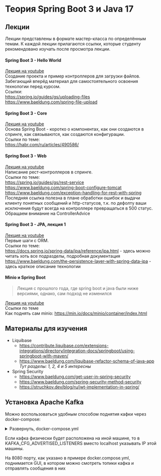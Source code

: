 # Теория Spring Boot 3 и Java 17

## Лекции

Лекции представлены в формате мастер-класса по определённым темам. К каждой лекции прилагаются ссылки, которые
студенту рекомендовано изучать после просмотра лекции.

<h4>Spring Boot 3 - Hello World</h4>

[Лекция на youtube](https://youtu.be/AfbWXUqYrpc) <br>
Создание проекта и пример контроллеров для загрузки файлов. Забегающий вперёд материал для самостоятельного
освоения технологии перед курсом. <br>
Ссылки: <br>
https://spring.io/guides/gs/uploading-files <br>
https://www.baeldung.com/spring-file-upload <br>

<h4>Spring Boot 3 - Core</h3>

[Лекция на youtube](https://youtu.be/dawLHBQlmek) <br>
Основа Spring Boot - коротко о компонентах, как они создаются в спринге, как связываются, как создаются конфигурации. <br>
Ссылки по теме: <br>
https://habr.com/ru/articles/490586/ <br>

<h4>Spring Boot 3 - Web</h4>

[Лекция на youtube](https://youtu.be/CeitFLb5_-Q) <br>
Написание рест-контроллеров в спринге. <br>
Ссылки по теме: <br>
https://spring.io/guides/gs/rest-service <br>
https://www.baeldung.com/spring-boot-configure-tomcat <br>
https://www.baeldung.com/exception-handling-for-rest-with-spring <br>
Последняя ссылка полезна в плане обработки ошибок и выдачи клиенту понятных сообщений и
http-статусов, т.к. по дефолту ваши исключения будут всегда на контроллере превращаться
в 500 статус. Обращаем внимание на ControllerAdvice 

<h4>Spring Boot 3 - JPA, лекция 1</h4>

[Лекция на youtube](https://youtu.be/RbuL8Wk3wHE) <br>
Первые шаги с ORM. <br>
Ссылки по теме: <br>
https://docs.spring.io/spring-data/jpa/reference/jpa.html - здесь можно 
читать хоть все подразделы, подробная документация <br>
https://www.baeldung.com/the-persistence-layer-with-spring-data-jpa - здесь краткое описание технологии<br>

<h4>Minio и Spring Boot</h4>

> Лекция с прошлого года, где spring boot и java были ниже версиями, однако, сам подход не изменился

[Лекция на youtube](https://youtu.be/KHIXDJKVoRk) <br>
Ссылки по теме<br>
Как поднять сам minio: https://min.io/docs/minio/container/index.html <br>

## Материалы для изучения

- Liquibase
  - https://contribute.liquibase.com/extensions-integrations/directory/integration-docs/springboot/using-springboot-with-maven/
  - https://www.baeldung.com/liquibase-refactor-schema-of-java-app <br>
    _Тут разделы: 1, 2, 4 и 5 интересны_
- Spring Security
  - https://www.baeldung.com/get-user-in-spring-security
  - https://www.baeldung.com/spring-security-method-security
  - https://struchkov.dev/blog/ru/jwt-implementation-in-spring/

## Установка Apache Kafka

Можно воспользоваться удобным способом поднятия кафки через docker-compose:
<details>
  <summary>Развернуть, docker-compose.yml</summary>

```yaml
version: "3"

services:
  kafka:
    image: 'bitnami/kafka:latest'
    container_name: kafka
    ports:
      - '9092:9092'
    environment:
      - KAFKA_CFG_NODE_ID=0
      - KAFKA_CFG_PROCESS_ROLES=controller,broker
      - KAFKA_CFG_LISTENERS=PLAINTEXT://:9092,CONTROLLER://:9093,EXTERNAL://:9094
      - KAFKA_CFG_ADVERTISED_LISTENERS=PLAINTEXT://localhost:9092,EXTERNAL://localhost:9094
      - KAFKA_CFG_LISTENER_SECURITY_PROTOCOL_MAP=CONTROLLER:PLAINTEXT,EXTERNAL:PLAINTEXT,PLAINTEXT:PLAINTEXT
      - KAFKA_CFG_CONTROLLER_QUORUM_VOTERS=0@kafka:9093
      - KAFKA_CFG_CONTROLLER_LISTENER_NAMES=CONTROLLER
      - KAFKA_CFG_MESSAGE_MAX_BYTES=33554432

  akhq:
    image: tchiotludo/akhq
    environment:
      AKHQ_CONFIGURATION: |
        akhq:
          connections:
            docker-kafka-server:
              properties:
                bootstrap.servers: "kafka:9092"
              connect:
                - name: "connect"
                  url: "http://connect:8083"
    ports:
      - 8080:8080
    links:
      - kafka
```
</details>

Если кафка физически будет расположена на иной машине, то в KAFKA_CFG_ADVERTISED_LISTENERS вместо localhost указывать
IP этой машины.

На 8080 порту, как указано в примере docker.compose.yml, поднимается GUI, в котором можно смотреть топики кафка 
и отправлять сообщения в них